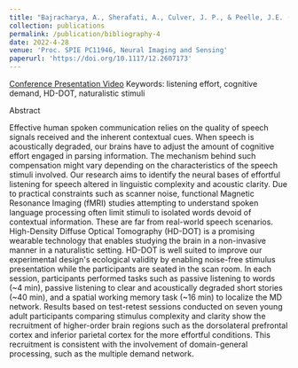 ```yaml
---
title: "Bajracharya, A., Sherafati, A., Culver, J. P., & Peelle, J.E. (2022). Mapping the neural bases of listening effort using high-density diffuse optical tomography (HD-DOT)."
collection: publications
permalink: /publication/bibliography-4
date: 2022-4-28
venue: 'Proc. SPIE PC11946, Neural Imaging and Sensing'
paperurl: 'https://doi.org/10.1117/12.2607173'
---
```

[Conference Presentation Video](https://www.spiedigitallibrary.org/conference-proceedings-of-spie/PC11946/2607173/Mapping-the-neural-bases-of-listening-effort-using-high-density/10.1117/12.2607173.full)
Keywords: listening effort, cognitive demand, HD-DOT, naturalistic stimuli

Abstract

Effective human spoken communication relies on the quality of speech signals received and the inherent contextual cues. When speech is acoustically degraded, our brains have to adjust the amount of cognitive effort engaged in parsing information. The mechanism behind such compensation might vary depending on the characteristics of the speech stimuli involved. Our research aims to identify the neural bases of effortful listening for speech altered in linguistic complexity and acoustic clarity. Due to practical constraints such as scanner noise, functional Magnetic Resonance Imaging (fMRI) studies attempting to understand spoken language processing often limit stimuli to isolated words devoid of contextual information. These are far from real-world speech scenarios. High-Density Diffuse Optical Tomography (HD-DOT) is a promising wearable technology that enables studying the brain in a non-invasive manner in a naturalistic setting. HD-DOT is well suited to improve our experimental design's ecological validity by enabling noise-free stimulus presentation while the participants are seated in the scan room. In each session, participants performed tasks such as passive listening to words (~4 min), passive listening to clear and acoustically degraded short stories (~40 min), and a spatial working memory task (~16 min) to localize the MD network. Results based on test-retest sessions conducted on seven young adult participants comparing stimulus complexity and clarity show the recruitment of higher-order brain regions such as the dorsolateral prefrontal cortex and inferior parietal cortex for the more effortful conditions. This recruitment is consistent with the involvement of domain-general processing, such as the multiple demand network. 

